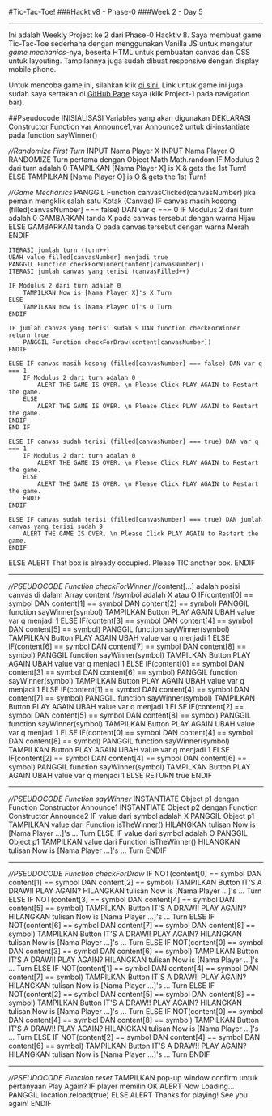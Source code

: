 #Tic-Tac-Toe!
###Hacktiv8 - Phase-0
###Week 2 - Day 5
______

Ini adalah Weekly Project ke 2 dari Phase-0 Hacktiv 8.
Saya membuat game Tic-Tac-Toe sederhana dengan menggunakan Vanilla JS untuk mengatur _game mechanics_-nya,
beserta HTML untuk pembuatan canvas dan CSS untuk layouting.
Tampilannya juga sudah dibuat responsive dengan display mobile phone.

Untuk mencoba game ini, silahkan klik [di sini.](https://laksonosuryadi.github.io/tictactoe "TIC-TAC-TOE!")
Link untuk game ini juga sudah saya sertakan di [GitHub Page](https://laksonosuryadi.github.io/) saya (klik Project-1 pada navigation bar).


##Pseudocode
INISIALISASI Variables yang akan digunakan
DEKLARASI Constructor Function var Announce1,var Announce2 untuk di-instantiate pada function sayWinner()

_//Randomize First Turn_
INPUT Nama Player X
INPUT Nama Player O
RANDOMIZE Turn pertama dengan Object Math Math.random
IF Modulus 2 dari turn adalah 0
    TAMPILKAN [Nama Player X] is X & gets the 1st Turn!
ELSE
    TAMPILKAN [Nama Player O] is O & gets the 1st Turn!

_//Game Mechanics_
PANGGIL Function canvasClicked(canvasNumber) jika pemain mengklik salah satu Kotak (Canvas)
IF canvas masih kosong (filled[canvasNumber] === false) DAN var q === 0
    IF Modulus 2 dari turn adalah 0
        GAMBARKAN tanda X pada canvas tersebut dengan warna Hijau
    ELSE
        GAMBARKAN tanda O pada canvas tersebut dengan warna Merah
    ENDIF

    ITERASI jumlah turn (turn++)
    UBAH value filled[canvasNumber] menjadi true
    PANGGIL Function checkForWinner(content[canvasNumber])
    ITERASI jumlah canvas yang terisi (canvasFilled++)

    IF Modulus 2 dari turn adalah 0
        TAMPILKAN Now is [Nama Player X]'s X Turn
    ELSE   
        TAMPILKAN Now is [Nama Player O]'s O Turn
    ENDIF

    IF jumlah canvas yang terisi sudah 9 DAN function checkForWinner return true
        PANGGIL Function checkForDraw(content[canvasNumber])
    ENDIF

    ELSE IF canvas masih kosong (filled[canvasNumber] === false) DAN var q === 1
        IF Modulus 2 dari turn adalah 0
            ALERT THE GAME IS OVER. \n Please Click PLAY AGAIN to Restart the game.
        ELSE
            ALERT THE GAME IS OVER. \n Please Click PLAY AGAIN to Restart the game.
    ENDIF
    END IF

    ELSE IF canvas sudah terisi (filled[canvasNumber] === true) DAN var q === 1
        IF Modulus 2 dari turn adalah 0
            ALERT THE GAME IS OVER. \n Please Click PLAY AGAIN to Restart the game.
        ELSE
            ALERT THE GAME IS OVER. \n Please Click PLAY AGAIN to Restart the game.
        ENDIF
    ENDIF

    ELSE IF canvas sudah terisi (filled[canvasNumber] === true) DAN jumlah canvas yang terisi sudah 9
        ALERT THE GAME IS OVER. \n Please Click PLAY AGAIN to Restart the game.
    ENDIF

ELSE
    ALERT That box is already occupied. Please TIC another box.
ENDIF

____________
_//PSEUDOCODE Function checkForWinner_
//content[...] adalah posisi canvas di dalam Array content
//symbol adalah X atau O
IF(content[0] == symbol DAN content[1] == symbol DAN content[2] == symbol)
    PANGGIL function sayWinner(symbol)
    TAMPILKAN Button PLAY AGAIN
    UBAH value var q menjadi 1
    ELSE IF(content[3] == symbol DAN content[4] == symbol DAN content[5] == symbol)
        PANGGIL function sayWinner(symbol)
        TAMPILKAN Button PLAY AGAIN
        UBAH value var q menjadi 1
        ELSE IF(content[6] == symbol DAN content[7] == symbol DAN content[8] == symbol)
            PANGGIL function sayWinner(symbol)
            TAMPILKAN Button PLAY AGAIN
            UBAH value var q menjadi 1
            ELSE IF(content[0] == symbol DAN content[3] == symbol DAN content[6] == symbol)
                PANGGIL function sayWinner(symbol)
                TAMPILKAN Button PLAY AGAIN
                UBAH value var q menjadi 1
                ELSE IF(content[1] == symbol DAN content[4] == symbol DAN content[7] == symbol)
                    PANGGIL function sayWinner(symbol)
                    TAMPILKAN Button PLAY AGAIN
                    UBAH value var q menjadi 1
                    ELSE IF(content[2] == symbol DAN content[5] == symbol DAN content[8] == symbol)
                        PANGGIL function sayWinner(symbol)
                        TAMPILKAN Button PLAY AGAIN
                        UBAH value var q menjadi 1
                        ELSE IF(content[0] == symbol DAN content[4] == symbol DAN content[8] == symbol)
                            PANGGIL function sayWinner(symbol)
                            TAMPILKAN Button PLAY AGAIN
                            UBAH value var q menjadi 1
                            ELSE IF(content[2] == symbol DAN content[4] == symbol DAN content[6] == symbol)
                                PANGGIL function sayWinner(symbol)
                                TAMPILKAN Button PLAY AGAIN
                                UBAH value var q menjadi 1
                                    ELSE
                                        RETURN true
ENDIF

______________
_//PSEUDOCODE Function sayWinner_
INSTANTIATE Object p1 dengan Function Constructor Announce1
INSTANTIATE Object p2 dengan Function Constructor Announce2
IF value dari symbol adalah X
    PANGGIL Object p1
    TAMPILKAN value dari Function isTheWinner()
    HILANGKAN tulisan Now is [Nama Player ...]'s ... Turn
    ELSE IF value dari symbol adalah O
        PANGGIL Object p1
        TAMPILKAN value dari Function isTheWinner()
        HILANGKAN tulisan Now is [Nama Player ...]'s ... Turn
ENDIF


______________
_//PSEUDOCODE Function checkForDraw_
IF NOT(content[0] == symbol DAN content[1] == symbol DAN content[2] == symbol)
    TAMPILKAN Button IT'S A DRAW!! PLAY AGAIN?
    HILANGKAN tulisan Now is [Nama Player ...]'s ... Turn
    ELSE IF NOT(content[3] == symbol DAN content[4] == symbol DAN content[5] == symbol)
        TAMPILKAN Button IT'S A DRAW!! PLAY AGAIN?
        HILANGKAN tulisan Now is [Nama Player ...]'s ... Turn
        ELSE IF NOT(content[6] == symbol DAN content[7] == symbol DAN content[8] == symbol)
            TAMPILKAN Button IT'S A DRAW!! PLAY AGAIN?
            HILANGKAN tulisan Now is [Nama Player ...]'s ... Turn
            ELSE IF NOT(content[0] == symbol DAN content[3] == symbol DAN content[6] == symbol)
                TAMPILKAN Button IT'S A DRAW!! PLAY AGAIN?
                HILANGKAN tulisan Now is [Nama Player ...]'s ... Turn
                ELSE IF NOT(content[1] == symbol DAN content[4] == symbol DAN content[7] == symbol)
                    TAMPILKAN Button IT'S A DRAW!! PLAY AGAIN?
                    HILANGKAN tulisan Now is [Nama Player ...]'s ... Turn
                    ELSE IF NOT(content[2] == symbol DAN content[5] == symbol DAN content[8] == symbol)
                        TAMPILKAN Button IT'S A DRAW!! PLAY AGAIN?
                        HILANGKAN tulisan Now is [Nama Player ...]'s ... Turn
                        ELSE IF NOT(content[0] == symbol DAN content[4] == symbol DAN content[8] == symbol)
                            TAMPILKAN Button IT'S A DRAW!! PLAY AGAIN?
                            HILANGKAN tulisan Now is [Nama Player ...]'s ... Turn
                            ELSE IF NOT(content[2] == symbol DAN content[4] == symbol DAN content[6] == symbol)
                                TAMPILKAN Button IT'S A DRAW!! PLAY AGAIN?
                                HILANGKAN tulisan Now is [Nama Player ...]'s ... Turn
ENDIF


______________
_//PSEUDOCODE Function reset_
TAMPILKAN pop-up window confirm untuk pertanyaan Play Again?
    IF player memilih OK
        ALERT Now Loading...
        PANGGIL location.reload(true)
    ELSE
        ALERT Thanks for playing! See you again!
    ENDIF
